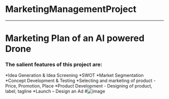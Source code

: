 # MarketingManagementProject
----------------------------
# Marketing Plan of an AI powered Drone
### The salient features of this project are:
*Idea Generation & Idea Screening
*SWOT
*Market Segmentation
*Concept Development & Testing
*Selecting and marketing of product - Price, Promotion, Place
*Product Development - Designing of product, label, tagline
*Launch – Design an Ad
#![image](https://github.com/mmk259/MarketingManagementProject/assets/123465638/81cdd8e8-cf55-4a2a-81ba-de154afc5c88)
